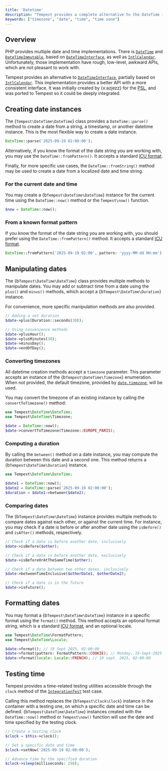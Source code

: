 ```yaml
---
title: 'Datetime'
description: "Tempest provides a complete alternative to the DateTime implementation, with a higher-level API, deeply integrated into the framework."
keywords: ["timezone", "date", "time", "time zone"]
---
```


## Overview

PHP provides multiple date and time implementations. There is [`DateTime`](https://www.php.net/manual/en/class.datetime.php) and [`DateTimeImmutable`](https://www.php.net/manual/en/class.datetimeimmutable.php), based on [`DateTimeInterface`](https://www.php.net/manual/en/class.datetimeinterface.php), as well as [`IntlCalendar`](https://www.php.net/manual/en/class.intlcalendar.php). Unfortunately, those implementation have rough, low-level, awkward APIs, which are not pleasant to work with.

Tempest provides an alternative to [`DateTimeInterface`](https://www.php.net/manual/en/class.datetimeinterface.php), partially based on [`IntlCalendar`](https://www.php.net/manual/en/class.intlcalendar.php). This implementation provides a better API with a more consistent interface. It was initially created by {x:azjezz} for the [PSL](https://github.com/azjezz/psl), and was ported to Tempest so it could be deeply integrated.

## Creating date instances

The {`Tempest\DateTime\DateTime`} class provides a `DateTime::parse()` method to create a date from a string, a timestamp, or another datetime instance. This is the most flexible way to create a date instance.

```php
DateTime::parse('2025-09-19 02:00:00');
```

Alternatively, if you know the format of the date string you are working with, you may use the `DateTime::fromPattern()`. It accepts a standard [ICU format](https://unicode-org.github.io/icu/userguide/format_parse/datetime/#datetime-format-syntax).

Finally, for more specific use cases, the `DateTime::fromString()` method may be used to create a date from a localized date and time string.

### For the current date and time

You may create a {b`Tempest\DateTime\DateTime`} instance for the current time using the `DateTime::now()` method or the `Tempest\now()` function.

```php
$now = DateTime::now();
```

### From a known format pattern

If you know the format of the date string you are working with, you should prefer using the `DateTime::fromPattern()` method. It accepts a standard [ICU format](https://unicode-org.github.io/icu/userguide/format_parse/datetime/#datetime-format-syntax).

```php
DateTime::fromPattern('2025-09-19 02:00', pattern: 'yyyy-MM-dd HH:mm');
```

## Manipulating dates

The {b`Tempest\DateTime\DateTime`} class provides multiple methods to manipulate dates. You may add or subtract time from a date using the `plus()` and `minus()` methods, which accept a {b`Tempest\DateTime\Duration`} instance.

For convenience, more specific manipulation methods are also provided.

```php
// Adding a set duration
$date->plus(Duration::seconds(30));

// Using convenience methods
$date->plusHour();
$date->plusMinutes(30);
$date->minusDay();
$date->endOfDay();
```

### Converting timezones

All datetime creation methods accept a `timezone` parameter. This parameter accepts an instance of the {b`Tempest\DateTime\Timezone`} enumeration. When not provided, the default timezone, provided by [`date.timezone`](https://www.php.net/manual/en/datetime.configuration.php#ini.date.timezone), will be used.

You may convert the timezone of an existing instance by calling the `convertToTimezone()` method:

```php
use Tempest\DateTime\DateTime;
use Tempest\DateTime\Timezone;

$date = DateTime::now();
$date->convertToTimezone(Timezone::EUROPE_PARIS);
```

### Computing a duration

By calling the `between()` method on a date instance, you may compute the duration between this date and a second one. This method returns a {b`Tempest\DateTime\Duration`} instance.

```php
use Tempest\DateTime\DateTime;

$date1 = DateTime::now();
$date2 = DateTime::parse('2025-09-19 02:00:00');
$duration = $date1->between($date2);
```

### Comparing dates

The {b`Tempest\DateTime\DateTime`} instance provides multiple methods to compare dates against each other, or against the current time. For instance, you may check if a date is before or after another date using the `isBefore()` and `isAfter()` methods, respectively.

```php
// Check if a date is before another date, inclusively
$date->isBefore($other);

// Check if a date is before another date, exclusively
$date->isBeforeOrAtTheSameTime($other);

// Check if a date between two other dates, inclusively
$date->betweenTimeInclusive($otherDate1, $otherDate2);

// Check if a date is in the future
$date->isFuture();
```

## Formatting dates

You may format a {b`Tempest\DateTime\DateTime`} instance in a specific format using the `format()` method. This method accepts an optional format string, which is a standard [ICU format](https://unicode-org.github.io/icu/userguide/format_parse/datetime/#datetime-format-syntax), and an optional locale.

```php
use Tempest\DateTime\FormatPattern;
use Tempest\DateTime\Locale;

$date->format(); // 19 Sept 2025, 02:00:00
$date->format(pattern: FormatPattern::COOKIE); // Monday, 19-Sept-2025 02:00:00 BST
$date->format(locale: Locale::FRENCH); // 19 sept. 2025, 02:00:00
```

## Testing time

Tempest provides a time-related testing utilities accessible through the `clock` method of the [`IntegrationTest`](https://github.com/tempestphp/tempest-framework/blob/main/src/Tempest/Framework/Testing/IntegrationTest.php) test case.

Calling this method replaces the {b`Tempest\Clock\Clock`} instance in the container with a testing one, on which a specific date and time can be defined. {b`Tempest\DateTime\DateTime`} instances created with the `DateTime::now()` method or `Tempest\now()` function will use the date and time specified by the testing clock.

```php
// Create a testing clock
$clock = $this->clock();

// Set a specific date and time
$clock->setNow('2025-09-19 02:00:00');

// Advance time by the specified duration
$clock->sleep(milliseconds: 250);
```
